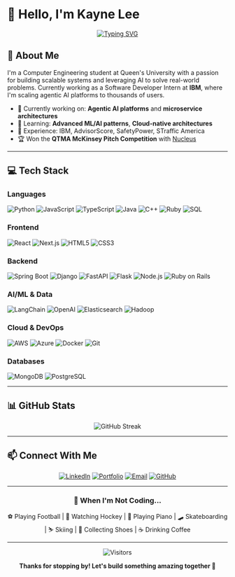 # 👋 Hello, I'm Kayne Lee

<div align="center">
  
[![Typing SVG](https://readme-typing-svg.demolab.com?font=Fira+Code&weight=600&size=28&duration=3000&pause=1000&color=3B82F6&center=true&vCenter=true&random=false&width=600&lines=Computer+Engineering+%40+Queen's;Full-Stack+Developer;AI+%26+ML+Enthusiast;Building+the+Future+🚀)](https://git.io/typing-svg)

</div>

## 🚀 About Me

I'm a Computer Engineering student at Queen's University with a passion for building scalable systems and leveraging AI to solve real-world problems. Currently working as a Software Developer Intern at **IBM**, where I'm scaling agentic AI platforms to thousands of users.

- 🔭 Currently working on: **Agentic AI platforms** and **microservice architectures**
- 🌱 Learning: **Advanced ML/AI patterns**, **Cloud-native architectures**
- 💼 Experience: IBM, AdvisorScore, SafetyPower, STraffic America
- 🏆 Won the **QTMA McKinsey Pitch Competition** with [Nucleus](https://github.com/kayne-lee/nucleusapp)

---

## 💻 Tech Stack

### Languages
![Python](https://img.shields.io/badge/Python-3776AB?style=for-the-badge&logo=python&logoColor=white)
![JavaScript](https://img.shields.io/badge/JavaScript-F7DF1E?style=for-the-badge&logo=javascript&logoColor=black)
![TypeScript](https://img.shields.io/badge/TypeScript-007ACC?style=for-the-badge&logo=typescript&logoColor=white)
![Java](https://img.shields.io/badge/Java-ED8B00?style=for-the-badge&logo=openjdk&logoColor=white)
![C++](https://img.shields.io/badge/C++-00599C?style=for-the-badge&logo=cplusplus&logoColor=white)
![Ruby](https://img.shields.io/badge/Ruby-CC342D?style=for-the-badge&logo=ruby&logoColor=white)
![SQL](https://img.shields.io/badge/SQL-4479A1?style=for-the-badge&logo=postgresql&logoColor=white)

### Frontend
![React](https://img.shields.io/badge/React-20232A?style=for-the-badge&logo=react&logoColor=61DAFB)
![Next.js](https://img.shields.io/badge/Next.js-000000?style=for-the-badge&logo=nextdotjs&logoColor=white)
![HTML5](https://img.shields.io/badge/HTML5-E34F26?style=for-the-badge&logo=html5&logoColor=white)
![CSS3](https://img.shields.io/badge/CSS3-1572B6?style=for-the-badge&logo=css3&logoColor=white)

### Backend
![Spring Boot](https://img.shields.io/badge/Spring_Boot-6DB33F?style=for-the-badge&logo=springboot&logoColor=white)
![Django](https://img.shields.io/badge/Django-092E20?style=for-the-badge&logo=django&logoColor=white)
![FastAPI](https://img.shields.io/badge/FastAPI-009688?style=for-the-badge&logo=fastapi&logoColor=white)
![Flask](https://img.shields.io/badge/Flask-000000?style=for-the-badge&logo=flask&logoColor=white)
![Node.js](https://img.shields.io/badge/Node.js-339933?style=for-the-badge&logo=nodedotjs&logoColor=white)
![Ruby on Rails](https://img.shields.io/badge/Rails-CC0000?style=for-the-badge&logo=rubyonrails&logoColor=white)

### AI/ML & Data
![LangChain](https://img.shields.io/badge/LangChain-121212?style=for-the-badge&logo=chainlink&logoColor=white)
![OpenAI](https://img.shields.io/badge/OpenAI-412991?style=for-the-badge&logo=openai&logoColor=white)
![Elasticsearch](https://img.shields.io/badge/Elasticsearch-005571?style=for-the-badge&logo=elasticsearch&logoColor=white)
![Hadoop](https://img.shields.io/badge/Hadoop-66CCFF?style=for-the-badge&logo=apachehadoop&logoColor=black)

### Cloud & DevOps
![AWS](https://img.shields.io/badge/AWS-232F3E?style=for-the-badge&logo=amazonaws&logoColor=white)
![Azure](https://img.shields.io/badge/Azure-0078D4?style=for-the-badge&logo=microsoftazure&logoColor=white)
![Docker](https://img.shields.io/badge/Docker-2496ED?style=for-the-badge&logo=docker&logoColor=white)
![Git](https://img.shields.io/badge/Git-F05032?style=for-the-badge&logo=git&logoColor=white)

### Databases
![MongoDB](https://img.shields.io/badge/MongoDB-47A248?style=for-the-badge&logo=mongodb&logoColor=white)
![PostgreSQL](https://img.shields.io/badge/PostgreSQL-316192?style=for-the-badge&logo=postgresql&logoColor=white)

---

## 📊 GitHub Stats

<div align="center">

![GitHub Streak](https://github-readme-streak-stats.herokuapp.com/?user=kayne-lee&theme=tokyonight&hide_border=true&background=0D1117&ring=3B82F6&fire=3B82F6&currStreakLabel=3B82F6)

</div>

---


## 📫 Connect With Me

<div align="center">

[![LinkedIn](https://img.shields.io/badge/LinkedIn-0077B5?style=for-the-badge&logo=linkedin&logoColor=white)](https://linkedin.com/in/kaynelee)
[![Portfolio](https://img.shields.io/badge/Portfolio-000000?style=for-the-badge&logo=vercel&logoColor=white)](https://kayneleev2.vercel.app/)
[![Email](https://img.shields.io/badge/Email-D14836?style=for-the-badge&logo=gmail&logoColor=white)](mailto:kayne.lee2@outlook.com)
[![GitHub](https://img.shields.io/badge/GitHub-100000?style=for-the-badge&logo=github&logoColor=white)](https://github.com/kayne-lee)

</div>

---

<div align="center">


### 🎵 When I'm Not Coding...
⚽ Playing Football | 🏒 Watching Hockey | 🎹 Playing Piano | 🛹 Skateboarding | ⛷️ Skiing | 👟 Collecting Shoes | ☕ Drinking Coffee

---

![Visitors](https://visitor-badge.laobi.icu/badge?page_id=kayne-lee.kayne-lee)

**Thanks for stopping by! Let's build something amazing together 🚀**

</div>
